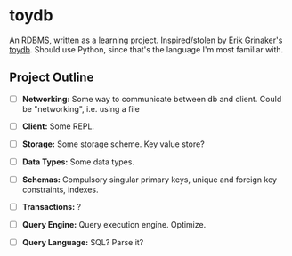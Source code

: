 # toydb

An RDBMS, written as a learning project.
Inspired/stolen by [Erik Grinaker's toydb](https://github.com/erikgrinaker/toydb).
Should use Python, since that's the language I'm most familiar with.

## Project Outline

- [ ] **Networking:** Some way to communicate between db and client. Could be "networking", i.e. using a file

- [ ] **Client:** Some REPL.

- [ ] **Storage:** Some storage scheme. Key value store?

- [ ] **Data Types:** Some data types.

- [ ] **Schemas:** Compulsory singular primary keys, unique and foreign key constraints, indexes.

- [ ] **Transactions:** ?

- [ ] **Query Engine:** Query execution engine. Optimize.

- [ ] **Query Language:** SQL? Parse it?